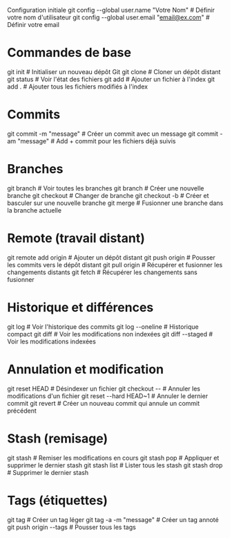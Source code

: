 Configuration initiale
git config --global user.name "Votre Nom" # Définir votre nom d'utilisateur
git config --global user.email "email@ex.com" # Définir votre email

# Commandes de base

git init # Initialiser un nouveau dépôt Git
git clone <url> # Cloner un dépôt distant
git status # Voir l'état des fichiers
git add <fichier> # Ajouter un fichier à l'index
git add . # Ajouter tous les fichiers modifiés à l'index

# Commits

git commit -m "message" # Créer un commit avec un message
git commit -am "message" # Add + commit pour les fichiers déjà suivis

# Branches

git branch # Voir toutes les branches
git branch <nom> # Créer une nouvelle branche
git checkout <branche> # Changer de branche
git checkout -b <nom> # Créer et basculer sur une nouvelle branche
git merge <branche> # Fusionner une branche dans la branche actuelle

# Remote (travail distant)

git remote add origin <url> # Ajouter un dépôt distant
git push origin <branche> # Pousser les commits vers le dépôt distant
git pull origin <branche> # Récupérer et fusionner les changements distants
git fetch # Récupérer les changements sans fusionner

# Historique et différences

git log # Voir l'historique des commits
git log --oneline # Historique compact
git diff # Voir les modifications non indexées
git diff --staged # Voir les modifications indexées

# Annulation et modification

git reset HEAD <fichier> # Désindexer un fichier
git checkout -- <fichier> # Annuler les modifications d'un fichier
git reset --hard HEAD~1 # Annuler le dernier commit
git revert <commit> # Créer un nouveau commit qui annule un commit précédent

# Stash (remisage)

git stash # Remiser les modifications en cours
git stash pop # Appliquer et supprimer le dernier stash
git stash list # Lister tous les stash
git stash drop # Supprimer le dernier stash

# Tags (étiquettes)

git tag <nom> # Créer un tag léger
git tag -a <nom> -m "message" # Créer un tag annoté
git push origin --tags # Pousser tous les tags
